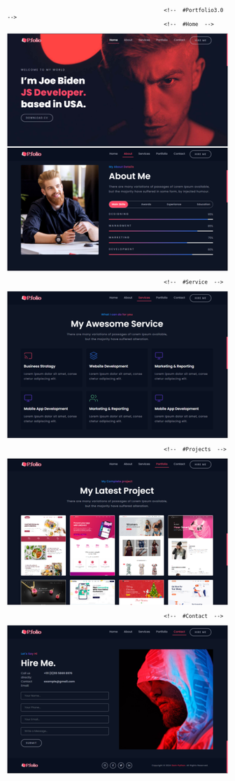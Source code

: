                                                       <!--  #Portfolio3.0  -->
                                                      <!--  #Home  -->
<img src="https://raw.githubusercontent.com/Alikhanjan99/Portfolio3.0/main/Screen%20shorts/%23home.png">

<br>
                                                      <!--  #About  -->
<img src="https://raw.githubusercontent.com/Alikhanjan99/Portfolio3.0/main/Screen%20shorts/%23about.png">


<br>

                                                      <!--  #Service  -->
<img src="https://raw.githubusercontent.com/Alikhanjan99/Portfolio3.0/main/Screen%20shorts/%23service.png">


<br>

                                                      <!--  #Projects  -->
<img src="https://raw.githubusercontent.com/Alikhanjan99/Portfolio3.0/main/Screen%20shorts/%23projects.png">


<br>

                                                      <!--  #Contact  -->
<img src="https://raw.githubusercontent.com/Alikhanjan99/Portfolio3.0/main/Screen%20shorts/%23contact.png">
